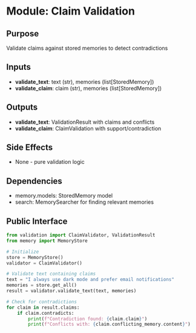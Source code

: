 # Module: Claim Validation

## Purpose
Validate claims against stored memories to detect contradictions

## Inputs
- **validate_text**: text (str), memories (list[StoredMemory])
- **validate_claim**: claim (str), memories (list[StoredMemory])

## Outputs
- **validate_text**: ValidationResult with claims and conflicts
- **validate_claim**: ClaimValidation with support/contradiction

## Side Effects
- None - pure validation logic

## Dependencies
- memory.models: StoredMemory model
- search: MemorySearcher for finding relevant memories

## Public Interface
```python
from validation import ClaimValidator, ValidationResult
from memory import MemoryStore

# Initialize
store = MemoryStore()
validator = ClaimValidator()

# Validate text containing claims
text = "I always use dark mode and prefer email notifications"
memories = store.get_all()
result = validator.validate_text(text, memories)

# Check for contradictions
for claim in result.claims:
    if claim.contradicts:
        print(f"Contradiction found: {claim.claim}")
        print(f"Conflicts with: {claim.conflicting_memory.content}")
```
